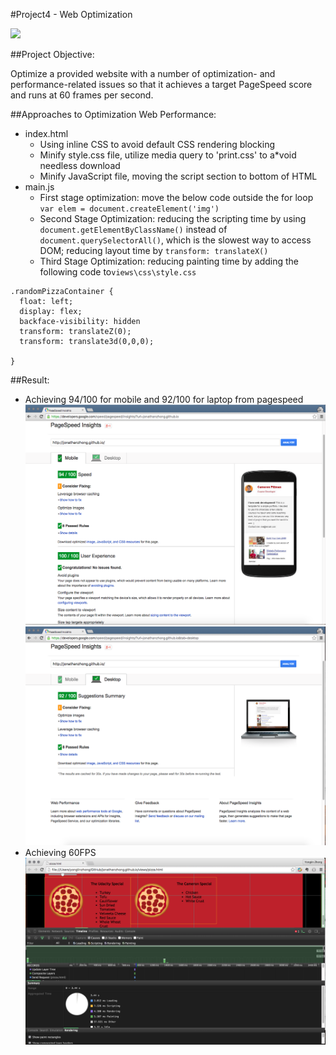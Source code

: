 #Project4 - Web Optimization

![](http://progressed.io/bar/90?title=Progress)


##Project Objective:

Optimize a provided website with a number of optimization- and performance-related issues so that it achieves a target PageSpeed score and runs at 60 frames per second.


##Approaches to Optimization Web Performance:
- index.html
  * Using inline CSS to avoid default CSS rendering blocking
  * Minify style.css file, utilize media query to 'print.css' to a*void needless download
  * Minify JavaScript file, moving the script section to bottom of HTML
- main.js
  * First stage optimization: move the below code outside the for loop
`var elem = document.createElement('img')
`
  * Second Stage Optimization: reducing the scripting time by using `document.getElementByClassName()` instead of `document.querySelectorAll()`, which is the slowest way to access DOM; reducing layout time by `transform: translateX()`
  * Third Stage Optimization: reducing painting time by adding the following code to`views\css\style.css`
```
.randomPizzaContainer {
  float: left;
  display: flex;
  backface-visibility: hidden
  transform: translateZ(0);
  transform: translate3d(0,0,0);

}
```

##Result:
- Achieving 94/100 for mobile and 92/100 for laptop from pagespeed
![pageSpeed-mobile](pageSpeed-mobile0.png)
![pageSpeed-laptop](pageSpeed-laptop0.png)
- Achieving 60FPS
![60fps](60fps.png)
